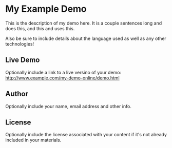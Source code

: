 # My Example Demo

This is the description of my demo here.  It is a couple sentences long and does this, and this and uses this.

Also be sure to include details about the language used as well as any other technologies!

## Live Demo

Optionally include a link to a live versino of your demo: http://www.example.com/my-demo-online/demo.html

## Author

Optionally include your name, email address and other info.

## License

Optionally include the license associated with your content if it's not already included in your materials.
